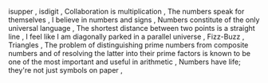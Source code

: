 isupper , 
isdigit , 
Collaboration is multiplication , 
The numbers speak for themselves , 
I believe in numbers and signs , 
Numbers constitute of the only universal language , 
The shortest distance between two points is a straight line , 
I feel like I am diagonally parked in a parallel universe , 
Fizz-Buzz , 
Triangles , 
The problem of distinguishing prime numbers from composite numbers and of resolving the latter into their prime factors is known to be one of the most important and useful in arithmetic , 
Numbers have life; they're not just symbols on paper , 
